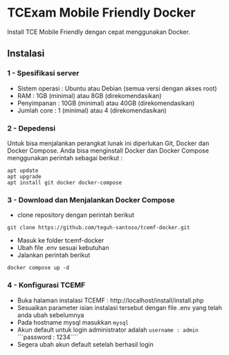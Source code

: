 # TCExam Mobile Friendly Docker
Install TCE Mobile Friendly dengan cepat menggunakan Docker.

## Instalasi
### 1 - Spesifikasi server
- Sistem operasi : Ubuntu atau Debian (semua versi dengan akses root)
- RAM : 1GB (minimal) atau 8GB (direkomendasikan)
- Penyimpanan : 10GB (minimal) atau 40GB (direkomendasikan)
- Jumlah core : 1 (minimal) atau 4 (direkomendasikan)
### 2 - Depedensi
Untuk bisa menjalankan perangkat lunak ini diperlukan Git, Docker dan Docker Compose. Anda bisa menginstall Docker dan Docker Compose menggunakan perintah sebagai berikut :
```shell
apt update
apt upgrade
apt install git docker docker-compose
```
### 3 - Download dan Menjalankan Docker Compose
- clone repository dengan perintah berikut
```shell
git clone https://github.com/teguh-santoso/tcemf-docker.git
```
- Masuk ke folder tcemf-docker
- Ubah file .env sesuai kebutuhan
- Jalankan perintah berikut
```shell
docker compose up -d
```
### 4 - Konfigurasi TCEMF
- Buka halaman instalasi TCEMF : http://localhost/install/install.php
- Sesuaikan parameter isian instalasi tersebut dengan file .env yang telah anda ubah sebelumnya
- Pada hostname mysql masukkan ```mysql```
- Akun default untuk login administrator adalah
```username : admin```
```password : 1234````
- Segera ubah akun default setelah berhasil login
